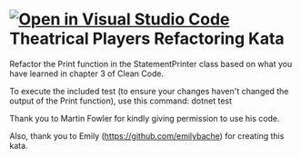 [![Open in Visual Studio Code](https://classroom.github.com/assets/open-in-vscode-c66648af7eb3fe8bc4f294546bfd86ef473780cde1dea487d3c4ff354943c9ae.svg)](https://classroom.github.com/online_ide?assignment_repo_id=9623752&assignment_repo_type=AssignmentRepo)
Theatrical Players Refactoring Kata
====================================

Refactor the Print function in the StatementPrinter class based on what you have learned in chapter 3 of Clean Code.

To execute the included test (to ensure your changes haven't changed the output of the Print function), use this command:
dotnet test


Thank you to Martin Fowler for kindly giving permission to use his code.

Also, thank you to Emily (https://github.com/emilybache) for creating this kata.
